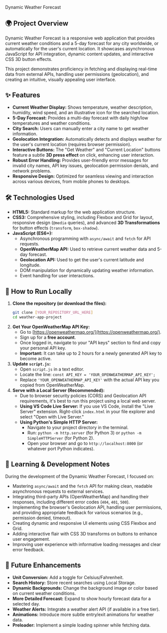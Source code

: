 Dynamic Weather Forecast

## 🌍 Project Overview

Dynamic Weather Forecast is a responsive web application that provides current weather conditions and a 5-day forecast for any city worldwide, or automatically for the user's current location. It showcases asynchronous JavaScript for API integration, dynamic content updates, and interactive CSS 3D button effects.

This project demonstrates proficiency in fetching and displaying real-time data from external APIs, handling user permissions (geolocation), and creating an intuitive, visually appealing user interface.

## ✨ Features

* **Current Weather Display:** Shows temperature, weather description, humidity, wind speed, and an illustrative icon for the searched location.
* **5-Day Forecast:** Provides a multi-day forecast with daily high/low temperatures and weather conditions.
* **City Search:** Users can manually enter a city name to get weather information.
* **Geolocation Integration:** Automatically detects and displays weather for the user's current location (requires browser permission).
* **Interactive Buttons:** The "Get Weather" and "Current Location" buttons feature a subtle **3D press effect** on click, enhancing user interaction.
* **Robust Error Handling:** Provides user-friendly error messages for invalid city names, API key issues, geolocation permission denials, and network problems.
* **Responsive Design:** Optimized for seamless viewing and interaction across various devices, from mobile phones to desktops.

## 🛠️ Technologies Used

* **HTML5:** Standard markup for the web application structure.
* **CSS3:** Comprehensive styling, including Flexbox and Grid for layout, responsive design (`@media` queries), and advanced **3D Transformations** for button effects (`transform`, `box-shadow`).
* **JavaScript (ES6+):**
    * Asynchronous programming with `async/await` and `fetch` for API requests.
    * **OpenWeatherMap API:** Used to retrieve current weather data and 5-day forecast.
    * **Geolocation API:** Used to get the user's current latitude and longitude.
    * DOM manipulation for dynamically updating weather information.
    * Event handling for user interactions.

## 🏃 How to Run Locally

1.  **Clone the repository (or download the files):**
    ```bash
    git clone [YOUR_REPOSITORY_URL_HERE]
    cd weather-app-project
    ```
2.  **Get Your OpenWeatherMap API Key:**
    * Go to [https://openweathermap.org/](https://openweathermap.org/).
    * Sign up for a **free account**.
    * Once logged in, navigate to your "API keys" section to find and copy your personal API key.
    * **Important:** It can take up to 2 hours for a newly generated API key to become active.
3.  **Update `script.js`:**
    * Open `script.js` in a text editor.
    * Locate the line: `const API_KEY = 'YOUR_OPENWEATHERMAP_API_KEY';`
    * Replace `'YOUR_OPENWEATHERMAP_API_KEY'` with the actual API key you copied from OpenWeatherMap.
4.  **Serve with a Local Server (Recommended):**
    * Due to browser security policies (CORS) and Geolocation API requirements, it's best to run this project using a local web server.
    * **Using VS Code Live Server:** If you use VS Code, install the "Live Server" extension. Right-click `index.html` in your file explorer and select "Open with Live Server."
    * **Using Python's Simple HTTP Server:**
        * Navigate to your project directory in the terminal.
        * Run: `python -m http.server` (for Python 3) or `python -m SimpleHTTPServer` (for Python 2).
        * Open your browser and go to `http://localhost:8000` (or whatever port Python indicates).

## 📝 Learning & Development Notes

During the development of the Dynamic Weather Forecast, I focused on:

* Mastering `async/await` and the `fetch` API for making clean, readable asynchronous requests to external services.
* Integrating third-party APIs (OpenWeatherMap) and handling their responses, including different error codes (`404`, `401`, `500`).
* Implementing the browser's Geolocation API, handling user permissions, and providing appropriate feedback for various scenarios (e.g., permission denied, timeout).
* Creating dynamic and responsive UI elements using CSS Flexbox and Grid.
* Adding interactive flair with CSS 3D transforms on buttons to enhance user engagement.
* Improving user experience with informative loading messages and clear error feedback.

## 🔮 Future Enhancements

* **Unit Conversion:** Add a toggle for Celsius/Fahrenheit.
* **Search History:** Store recent searches using Local Storage.
* **Dynamic Backgrounds:** Change the background image or color based on current weather conditions.
* **More Detailed Forecast:** Expand to show hourly forecast data for a selected day.
* **Weather Alerts:** Integrate a weather alert API (if available in a free tier).
* **Animations:** Introduce more subtle entry/exit animations for weather data.
* **Preloader:** Implement a simple loading spinner while fetching data.
